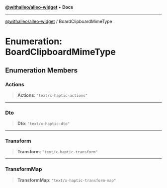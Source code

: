 [**@withalleo/alleo-widget**](../README.md) • **Docs**

***

[@withalleo/alleo-widget](../globals.md) / BoardClipboardMimeType

# Enumeration: BoardClipboardMimeType

## Enumeration Members

### Actions

> **Actions**: `"text/x-haptic-actions"`

***

### Dto

> **Dto**: `"text/x-haptic-dto"`

***

### Transform

> **Transform**: `"text/x-haptic-transform"`

***

### TransformMap

> **TransformMap**: `"text/x-haptic-transform-map"`
